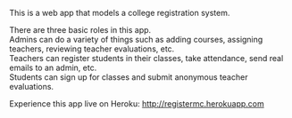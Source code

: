 

This is a web app that models a college registration system.     

There are three basic roles in this app.     
Admins can do a variety of things such as adding courses, assigning teachers, reviewing teacher evaluations, etc.    
Teachers can register students in their classes, take attendance, send real emails to an admin, etc.    
Students can sign up for classes and submit anonymous teacher evaluations.   
    
Experience this app live on Heroku: http://registermc.herokuapp.com
